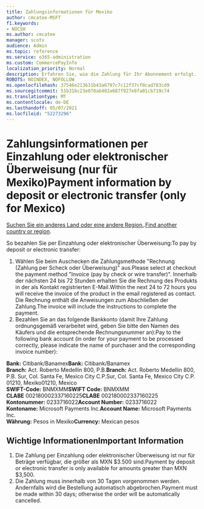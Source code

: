 ```yaml
---
title: Zahlungsinformationen für Mexiko
author: cmcatee-MSFT
f1.keywords:
- NOCSH
ms.author: cmcatee
manager: scotv
audience: Admin
ms.topic: reference
ms.service: o365-administration
ms.custom: CommercePayInfo
localization_priority: Normal
description: Erfahren Sie, wie die Zahlung für Ihr Abonnement erfolgt.
ROBOTS: NOINDEX, NOFOLLOW
ms.openlocfilehash: 37546e213631b43a6797c7c12f37cf0cad783cd9
ms.sourcegitcommit: 51b316c23e070ab402a687f927e8fa01cb719c74
ms.translationtype: MT
ms.contentlocale: de-DE
ms.lasthandoff: 05/07/2021
ms.locfileid: "52273296"
---
```

# <a name="payment-information-by-deposit-or-electronic-transfer-only-for-mexico"></a><span data-ttu-id="dce75-103">Zahlungsinformationen per Einzahlung oder elektronischer Überweisung (nur für Mexiko)</span><span class="sxs-lookup"><span data-stu-id="dce75-103">Payment information by deposit or electronic transfer (only for Mexico)</span></span>

<span data-ttu-id="dce75-104">[Suchen Sie ein anderes Land oder eine andere Region.](../billing-and-payments/pay-for-your-subscription.md).</span><span class="sxs-lookup"><span data-stu-id="dce75-104">[Find another country or region](../billing-and-payments/pay-for-your-subscription.md).</span></span>

<span data-ttu-id="dce75-105">So bezahlen Sie per Einzahlung oder elektronischer Überweisung:</span><span class="sxs-lookup"><span data-stu-id="dce75-105">To pay by deposit or electronic transfer:</span></span>

1. <span data-ttu-id="dce75-106">Wählen Sie beim Auschecken die Zahlungsmethode "Rechnung (Zahlung per Scheck oder Überweisung)" aus.</span><span class="sxs-lookup"><span data-stu-id="dce75-106">Please select at checkout the payment method "Invoice (pay by check or wire transfer)".</span></span> <span data-ttu-id="dce75-107">Innerhalb der nächsten 24 bis 72 Stunden erhalten Sie die Rechnung des Produkts in der als Kontakt registrierten E-Mail.</span><span class="sxs-lookup"><span data-stu-id="dce75-107">Within the next 24 to 72 hours you will receive the invoice of the product in the email registered as contact.</span></span> <span data-ttu-id="dce75-108">Die Rechnung enthält die Anweisungen zum Abschließen der Zahlung.</span><span class="sxs-lookup"><span data-stu-id="dce75-108">The invoice will include the instructions to complete the payment.</span></span>
2. <span data-ttu-id="dce75-109">Bezahlen Sie an das folgende Bankkonto (damit Ihre Zahlung ordnungsgemäß verarbeitet wird, geben Sie bitte den Namen des Käufers und die entsprechende Rechnungsnummer an):</span><span class="sxs-lookup"><span data-stu-id="dce75-109">Pay to the following bank account (in order for your payment to be processed correctly, please indicate the name of purchaser and the corresponding invoice number):</span></span>  

<span data-ttu-id="dce75-110">**Bank:** Citibank/Banamex</span><span class="sxs-lookup"><span data-stu-id="dce75-110">**Bank:** Citibank/Banamex</span></span>  
<span data-ttu-id="dce75-111">**Branch:** Act. Roberto Medellin 800, P.B.</span><span class="sxs-lookup"><span data-stu-id="dce75-111">**Branch:** Act. Roberto Medellin 800, P.B.</span></span> <span data-ttu-id="dce75-112">Sur, Col. Santa Fe, Mexico City C.P.</span><span class="sxs-lookup"><span data-stu-id="dce75-112">Sur, Col. Santa Fe, Mexico City C.P.</span></span> <span data-ttu-id="dce75-113">01210, Mexiko</span><span class="sxs-lookup"><span data-stu-id="dce75-113">01210, Mexico</span></span>  
<span data-ttu-id="dce75-114">**SWIFT-Code:** BNMXMM</span><span class="sxs-lookup"><span data-stu-id="dce75-114">**SWIFT Code:** BNMXMM</span></span>  
<span data-ttu-id="dce75-115">**CLABE** 002180002337160225</span><span class="sxs-lookup"><span data-stu-id="dce75-115">**CLABE** 002180002337160225</span></span>  
<span data-ttu-id="dce75-116">**Kontonummer:** 0233716022</span><span class="sxs-lookup"><span data-stu-id="dce75-116">**Account Number:** 0233716022</span></span>  
<span data-ttu-id="dce75-117">**Kontoname:** Microsoft Payments Inc.</span><span class="sxs-lookup"><span data-stu-id="dce75-117">**Account Name:** Microsoft Payments Inc.</span></span>  
<span data-ttu-id="dce75-118">**Währung:** Pesos in Mexiko</span><span class="sxs-lookup"><span data-stu-id="dce75-118">**Currency:** Mexican pesos</span></span>

## <a name="important-information"></a><span data-ttu-id="dce75-119">Wichtige Informationen</span><span class="sxs-lookup"><span data-stu-id="dce75-119">Important Information</span></span>

1. <span data-ttu-id="dce75-120">Die Zahlung per Einzahlung oder elektronischer Überweisung ist nur für Beträge verfügbar, die größer als MXN $3.500 sind.</span><span class="sxs-lookup"><span data-stu-id="dce75-120">Payment by deposit or electronic transfer is only available for amounts greater than MXN $3,500.</span></span>
2. <span data-ttu-id="dce75-121">Die Zahlung muss innerhalb von 30 Tagen vorgenommen werden. Andernfalls wird die Bestellung automatisch abgebrochen.</span><span class="sxs-lookup"><span data-stu-id="dce75-121">Payment must be made within 30 days; otherwise the order will be automatically cancelled.</span></span>
